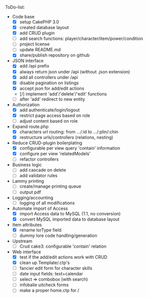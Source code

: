 ToDo-list:
 - Code base
   - [x] setup CakePHP 3.0
   - [x] created database layout
   - [x] add CRUD plugin
   - [ ] add search functions: player/character/item/power/condition
   - [ ] project license
   - [ ] update README.md
   - [x] share/publish repository on github
 - JSON interface
   - [x] add /api prefix
   - [x] always return json under /api (without .json extension)
   - [x] add all controllers under /api
   - [x] disable pagination on listings
   - [x] accept json for add/edit actions
   - [/] implement 'add'/'delete'/'edit' functions
   - [ ] after 'add' redirect to new entity
 - Authorization
   - [x] add authenticate/login/logout
   - [x] restrict page access based on role
   - [ ] adjust content based on role
 - Expand route.php
   - [x] characters url routing: from .../:id to .../:plin/:chin
   - [x] restructure urls/controllers (relations, nesting)
 - Reduce CRUD-plugin boilerplating
   - [x] configurable per view query 'contain' information
   - [x] configure per view 'relatedModels'
   - [ ] refactor controllers
 - Business logic
   - [ ] add cascade on delete
   - [ ] add validator rules
 - Lammy printing
   - [ ] create/manage printing queue
   - [ ] output pdf
 - Logging/accounting
   - [ ] logging of all modifications
 - Automate import of Access
   - [x] import Access data to MySQL (1:1, no conversion)
   - [x] convert MySQL imported data to database layout
 - Item attributes
   - [x] rename lorType field
   - [ ] dummy lore code handling/generation
 - Upstream
   - [ ] Crud cake3: configurable 'contain' relation
 - Web interface
   - [x] test if the add/edit actions work with CRUD
   - [x] clean up Template/.ctp's
   - [ ] fancier edit form for character skills
   - [ ] date input fields: text+calendar
   - [ ] select => combobox (with search)
   - [ ] infobalie uitcheck forms
   - [ ] make a proper home.ctp for /
